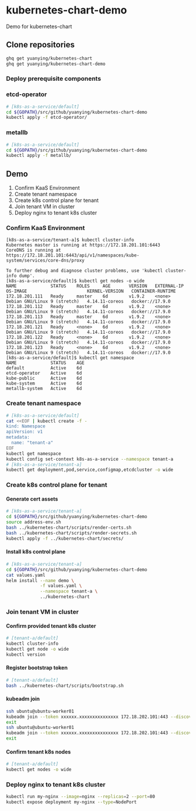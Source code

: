 # kubernetes-chart-demo
Demo for kubernetes-chart

## Clone repositories

```bash
ghq get yuanying/kubernetes-chart
ghq get yuanying/kubernetes-chart-demo
```
### Deploy prerequisite components

### etcd-operator

```bash
# [k8s-as-a-service/default]
cd ${GOPATH}/src/github/yuanying/kubernetes-chart-demo
kubectl apply -f etcd-operator/
```

### metallb

```bash
# [k8s-as-a-service/default]
cd ${GOPATH}/src/github/yuanying/kubernetes-chart-demo
kubectl apply -f metallb/
```

## Demo

1.  Confirm KaaS Environment
2.  Create tenant namespace
3.  Create k8s control plane for tenant
4.  Join tenant VM in cluster
5.  Deploy nginx to tenant k8s cluster

### Confirm KaaS Environment

```
[k8s-as-a-service/tenant-a]$ kubectl cluster-info
Kubernetes master is running at https://172.18.201.101:6443
CoreDNS is running at https://172.18.201.101:6443/api/v1/namespaces/kube-system/services/core-dns/proxy

To further debug and diagnose cluster problems, use 'kubectl cluster-info dump'.
[k8s-as-a-service/default]$ kubectl get nodes -o wide
NAME             STATUS    ROLES     AGE       VERSION   EXTERNAL-IP   OS-IMAGE                       KERNEL-VERSION   CONTAINER-RUNTIME
172.18.201.111   Ready     master    6d        v1.9.2    <none>        Debian GNU/Linux 9 (stretch)   4.14.11-coreos   docker://17.9.0
172.18.201.112   Ready     master    6d        v1.9.2    <none>        Debian GNU/Linux 9 (stretch)   4.14.11-coreos   docker://17.9.0
172.18.201.113   Ready     master    6d        v1.9.2    <none>        Debian GNU/Linux 9 (stretch)   4.14.11-coreos   docker://17.9.0
172.18.201.121   Ready     <none>    6d        v1.9.2    <none>        Debian GNU/Linux 9 (stretch)   4.14.11-coreos   docker://17.9.0
172.18.201.122   Ready     <none>    6d        v1.9.2    <none>        Debian GNU/Linux 9 (stretch)   4.14.11-coreos   docker://17.9.0
172.18.201.123   Ready     <none>    6d        v1.9.2    <none>        Debian GNU/Linux 9 (stretch)   4.14.11-coreos   docker://17.9.0
[k8s-as-a-service/default]$ kubectl get namespace
NAME             STATUS    AGE
default          Active    6d
etcd-operator    Active    6d
kube-public      Active    6d
kube-system      Active    6d
metallb-system   Active    6d
```

### Create tenant namespace

```bash
# [k8s-as-a-service/default]
cat <<EOF | kubectl create -f -
kind: Namespace
apiVersion: v1
metadata:
  name: "tenant-a"
EOF
kubectl get namespace
kubectl config set-context k8s-as-a-service --namespace tenant-a
# [k8s-as-a-service/tenant-a]
kubectl get deployment,pod,service,configmap,etcdcluster -o wide
```

### Create k8s control plane for tenant

#### Generate cert assets

```bash
# [k8s-as-a-service/tenant-a]
cd ${GOPATH}/src/github/yuanying/kubernetes-chart-demo
source address-env.sh
bash ../kubernetes-chart/scripts/render-certs.sh
bash ../kubernetes-chart/scripts/render-secrets.sh
kubectl apply -f ../kubernetes-chart/secrets/
```

#### Install k8s control plane

```bash
# [k8s-as-a-service/tenant-a]
cd ${GOPATH}/src/github/yuanying/kubernetes-chart-demo
cat values.yaml
helm install --name demo \
             -f values.yaml \
             --namespace tenant-a \
             ../kubernetes-chart
```

### Join tenant VM in cluster

#### Confirm provided tenant k8s cluster

```bash
# [tenant-a/default]
kubectl cluster-info
kubectl get node -o wide
kubectl version
```

#### Register bootstrap token

```bash
# [tenant-a/default]
bash ../kubernetes-chart/scripts/bootstrap.sh
```

#### kubeadm join

```bash
ssh ubuntu@ubuntu-worker01
kubeadm join --token xxxxxx.xxxxxxxxxxxxxxx 172.18.202.101:443 --discovery-token-unsafe-skip-ca-verification
exit
ssh ubuntu@ubuntu-worker01
kubeadm join --token xxxxxx.xxxxxxxxxxxxxxx 172.18.202.101:443 --discovery-token-unsafe-skip-ca-verification
exit
```

#### Confirm tenant k8s nodes

```bash
# [tenant-a/default]
kubectl get nodes -o wide
```

### Deploy nginx to tenant k8s cluster

```bash
kubectl run my-nginx --image=nginx --replicas=2 --port=80
kubectl expose deployment my-nginx --type=NodePort
```
